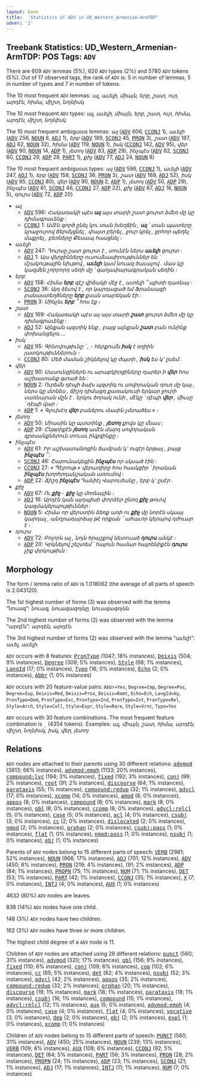 ```yaml
---
layout: base
title:  'Statistics of ADV in UD_Western_Armenian-ArmTDP'
udver: '2'
---
```


## Treebank Statistics: UD_Western_Armenian-ArmTDP: POS Tags: `ADV`

There are 609 `ADV` lemmas (5%), 620 `ADV` types (2%) and 5780 `ADV` tokens (5%).
Out of 17 observed tags, the rank of `ADV` is: 5 in number of lemmas, 5 in number of types and 7 in number of tokens.

The 10 most frequent `ADV` lemmas: <em>ալ, աւելի, միայն, երբ, շատ, ուր, արդէն, հիմա, միշտ, նոյնիսկ</em>

The 10 most frequent `ADV` types:  <em>ալ, աւելի, միայն, երբ, շատ, ուր, հիմա, արդէն, միշտ, նոյնիսկ</em>

The 10 most frequent ambiguous lemmas: <em>ալ</em> (<tt><a href="hyw_armtdp-pos-ADV.html">ADV</a></tt> 606, <tt><a href="hyw_armtdp-pos-CCONJ.html">CCONJ</a></tt> 1), <em>աւելի</em> (<tt><a href="hyw_armtdp-pos-ADV.html">ADV</a></tt> 256, <tt><a href="hyw_armtdp-pos-NOUN.html">NOUN</a></tt> 8, <tt><a href="hyw_armtdp-pos-ADJ.html">ADJ</a></tt> 1), <em>երբ</em> (<tt><a href="hyw_armtdp-pos-ADV.html">ADV</a></tt> 189, <tt><a href="hyw_armtdp-pos-SCONJ.html">SCONJ</a></tt> 45, <tt><a href="hyw_armtdp-pos-PRON.html">PRON</a></tt> 3), <em>շատ</em> (<tt><a href="hyw_armtdp-pos-ADV.html">ADV</a></tt> 187, <tt><a href="hyw_armtdp-pos-ADJ.html">ADJ</a></tt> 62, <tt><a href="hyw_armtdp-pos-NOUN.html">NOUN</a></tt> 32), <em>հիմա</em> (<tt><a href="hyw_armtdp-pos-ADV.html">ADV</a></tt> 119, <tt><a href="hyw_armtdp-pos-NOUN.html">NOUN</a></tt> 1), <em>իսկ</em> (<tt><a href="hyw_armtdp-pos-CCONJ.html">CCONJ</a></tt> 142, <tt><a href="hyw_armtdp-pos-ADV.html">ADV</a></tt> 95), <em>վեր</em> (<tt><a href="hyw_armtdp-pos-ADV.html">ADV</a></tt> 90, <tt><a href="hyw_armtdp-pos-NOUN.html">NOUN</a></tt> 14, <tt><a href="hyw_armtdp-pos-ADP.html">ADP</a></tt> 1), <em>յետոյ</em> (<tt><a href="hyw_armtdp-pos-ADV.html">ADV</a></tt> 83, <tt><a href="hyw_armtdp-pos-ADP.html">ADP</a></tt> 29), <em>ինչպէս</em> (<tt><a href="hyw_armtdp-pos-ADV.html">ADV</a></tt> 82, <tt><a href="hyw_armtdp-pos-SCONJ.html">SCONJ</a></tt> 60, <tt><a href="hyw_armtdp-pos-CCONJ.html">CCONJ</a></tt> 29, <tt><a href="hyw_armtdp-pos-ADP.html">ADP</a></tt> 28, <tt><a href="hyw_armtdp-pos-PART.html">PART</a></tt> 1), <em>քիչ</em> (<tt><a href="hyw_armtdp-pos-ADV.html">ADV</a></tt> 77, <tt><a href="hyw_armtdp-pos-ADJ.html">ADJ</a></tt> 24, <tt><a href="hyw_armtdp-pos-NOUN.html">NOUN</a></tt> 8)

The 10 most frequent ambiguous types:  <em>ալ</em> (<tt><a href="hyw_armtdp-pos-ADV.html">ADV</a></tt> 596, <tt><a href="hyw_armtdp-pos-CCONJ.html">CCONJ</a></tt> 1), <em>աւելի</em> (<tt><a href="hyw_armtdp-pos-ADV.html">ADV</a></tt> 247, <tt><a href="hyw_armtdp-pos-ADJ.html">ADJ</a></tt> 1), <em>երբ</em> (<tt><a href="hyw_armtdp-pos-ADV.html">ADV</a></tt> 158, <tt><a href="hyw_armtdp-pos-SCONJ.html">SCONJ</a></tt> 36, <tt><a href="hyw_armtdp-pos-PRON.html">PRON</a></tt> 3), <em>շատ</em> (<tt><a href="hyw_armtdp-pos-ADV.html">ADV</a></tt> 169, <tt><a href="hyw_armtdp-pos-ADJ.html">ADJ</a></tt> 52), <em>իսկ</em> (<tt><a href="hyw_armtdp-pos-ADV.html">ADV</a></tt> 95, <tt><a href="hyw_armtdp-pos-CCONJ.html">CCONJ</a></tt> 80), <em>վեր</em> (<tt><a href="hyw_armtdp-pos-ADV.html">ADV</a></tt> 90, <tt><a href="hyw_armtdp-pos-NOUN.html">NOUN</a></tt> 2, <tt><a href="hyw_armtdp-pos-ADP.html">ADP</a></tt> 1), <em>յետոյ</em> (<tt><a href="hyw_armtdp-pos-ADV.html">ADV</a></tt> 50, <tt><a href="hyw_armtdp-pos-ADP.html">ADP</a></tt> 29), <em>ինչպէս</em> (<tt><a href="hyw_armtdp-pos-ADV.html">ADV</a></tt> 61, <tt><a href="hyw_armtdp-pos-SCONJ.html">SCONJ</a></tt> 46, <tt><a href="hyw_armtdp-pos-CCONJ.html">CCONJ</a></tt> 27, <tt><a href="hyw_armtdp-pos-ADP.html">ADP</a></tt> 22), <em>քիչ</em> (<tt><a href="hyw_armtdp-pos-ADV.html">ADV</a></tt> 67, <tt><a href="hyw_armtdp-pos-ADJ.html">ADJ</a></tt> 16, <tt><a href="hyw_armtdp-pos-NOUN.html">NOUN</a></tt> 5), <em>դուրս</em> (<tt><a href="hyw_armtdp-pos-ADV.html">ADV</a></tt> 72, <tt><a href="hyw_armtdp-pos-ADP.html">ADP</a></tt> 20)


* <em>ալ</em>
  * <tt><a href="hyw_armtdp-pos-ADV.html">ADV</a></tt> 596: <em>Հակառակի պէս <b>ալ</b> այս տարի շատ ցուրտ ձմեռ մը կը դիմագրաւենք :</em>
  * <tt><a href="hyw_armtdp-pos-CCONJ.html">CCONJ</a></tt> 1: <em>Ամէն գործ ընել կու տան խեղճին , <b>ալ</b> ՛ տան պատերը կրաջուրով ճերմկցնել , փայտ բերել , ջուր կրել , ջրհոր պեղել ՝ մաքրել , բեռները Քեսապ հասցնել ։</em>
* <em>աւելի</em>
  * <tt><a href="hyw_armtdp-pos-ADV.html">ADV</a></tt> 247: <em>Դուրսը շատ ցուրտ է , տունէն ներս <b>աւելի</b> ցուրտ :</em>
  * <tt><a href="hyw_armtdp-pos-ADJ.html">ADJ</a></tt> 1: <em>Այս վերջինները ուսումնասիրութիւններ են ՝ մշակութային նիւթով , <b>աւելի</b> կամ նուազ ծաւալով . մաս կը կազմեն չորրորդ սեռի մը ՝ գաղափարագրական սեռին ։</em>
* <em>երբ</em>
  * <tt><a href="hyw_armtdp-pos-ADV.html">ADV</a></tt> 158: <em>Հիմա <b>երբ</b> գէշ վիճակի մէջ է , ատելի ՞ պիտի դառնայ :</em>
  * <tt><a href="hyw_armtdp-pos-SCONJ.html">SCONJ</a></tt> 36: <em>Այդ ձեւով է , որ կարդացած եմ Ֆրանսացի բանաստեղծները <b>երբ</b> քսան տարեկան էի :</em>
  * <tt><a href="hyw_armtdp-pos-PRON.html">PRON</a></tt> 3: <em>Մինչեւ <b>երբ</b> ՞ հոս էք ։</em>
* <em>շատ</em>
  * <tt><a href="hyw_armtdp-pos-ADV.html">ADV</a></tt> 169: <em>Հակառակի պէս ալ այս տարի <b>շատ</b> ցուրտ ձմեռ մը կը դիմագրաւենք :</em>
  * <tt><a href="hyw_armtdp-pos-ADJ.html">ADJ</a></tt> 52: <em>Այնքան պզտիկ ենք , բայց այնքան <b>շատ</b> բան ունինք փոխանցելու ...</em>
* <em>իսկ</em>
  * <tt><a href="hyw_armtdp-pos-ADV.html">ADV</a></tt> 95: <em>Գինովութիւնը ՛ , - հերքումն <b>իսկ</b> է օղիին յատկութիւններուն ։</em>
  * <tt><a href="hyw_armtdp-pos-CCONJ.html">CCONJ</a></tt> 80: <em>Մեծ մաման շիկնելով կը ժպտի , <b>իսկ</b> ես կ՚ ըսեմ .</em>
* <em>վեր</em>
  * <tt><a href="hyw_armtdp-pos-ADV.html">ADV</a></tt> 90: <em>Սասունցիներն ու արաբկիրցիները դարեր ի <b>վեր</b> հոս աշխատանք գտած են :</em>
  * <tt><a href="hyw_armtdp-pos-NOUN.html">NOUN</a></tt> 2: <em>Ուրեմն դէպի ձախ պզտիկ ու սովորական դուռ մը կայ , ներս կը մտնես , ճիշդ դիմացդ քառակուսի երկար ջուրի սառնարան մըն է . երկու ծորակ ունի , մէկը ՝ դէպի <b>վեր</b> , միւսը ՝ դէպի վար ։</em>
  * <tt><a href="hyw_armtdp-pos-ADP.html">ADP</a></tt> 1: <em>« Գլուխէդ <b>վեր</b> բաներու մասին չմտածես » ։</em>
* <em>յետոյ</em>
  * <tt><a href="hyw_armtdp-pos-ADV.html">ADV</a></tt> 50: <em>Միասին կը պտտինք , <b>յետոյ</b> քովս կը մնաս :</em>
  * <tt><a href="hyw_armtdp-pos-ADP.html">ADP</a></tt> 29: <em>Ընթրիքէն <b>յետոյ</b> ամէն մարդ սովորական զբօսանքներուն տուաւ ինքզինքը ։</em>
* <em>ինչպէս</em>
  * <tt><a href="hyw_armtdp-pos-ADV.html">ADV</a></tt> 61: <em>Իր աշխատանոցին ճամբան կ՚ ուզէր երթալ , բայց <b>ինչպէս</b> ՞ :</em>
  * <tt><a href="hyw_armtdp-pos-SCONJ.html">SCONJ</a></tt> 46: <em>Շարունակեցին <b>ինչպէս</b> որ սկսած էին :</em>
  * <tt><a href="hyw_armtdp-pos-CCONJ.html">CCONJ</a></tt> 27: <em>« Պէյրութ » վերադիրը հոս հասկցիր ՛ իրական <b>ինչպէս</b> խորհրդանշական առումով :</em>
  * <tt><a href="hyw_armtdp-pos-ADP.html">ADP</a></tt> 22: <em>Ճիշդ <b>ինչպէս</b> Դանիէլ Վարուժանը , երբ կ՚ ըսէր .</em>
* <em>քիչ</em>
  * <tt><a href="hyw_armtdp-pos-ADV.html">ADV</a></tt> 67: <em>Ու <b>քիչ</b> - <b>քիչ</b> կը մոռնային ։</em>
  * <tt><a href="hyw_armtdp-pos-ADJ.html">ADJ</a></tt> 16: <em>Արդէն կան այդպիսի փորձեր ընող <b>քիչ</b> թուով կազմակերպութիւններ :</em>
  * <tt><a href="hyw_armtdp-pos-NOUN.html">NOUN</a></tt> 5: <em>Հիմա որ վերստին ձեռք առի ու <b>քիչ</b> մը նորէն սկսայ կարդալ , անդրադարձայ թէ որքան ՜ ահաւոր կերպով դժուար է ։</em>
* <em>դուրս</em>
  * <tt><a href="hyw_armtdp-pos-ADV.html">ADV</a></tt> 72: <em>Բոլորն ալ , նոյն հրաշքով նետուած <b>դուրս</b> անկէ ։</em>
  * <tt><a href="hyw_armtdp-pos-ADP.html">ADP</a></tt> 20: <em>Կրկնելով շեշտեմ ՝ հայուն համար հայրենիքէն <b>դուրս</b> չիք փրկութիւն :</em>

## Morphology

The form / lemma ratio of `ADV` is 1.018062 (the average of all parts of speech is 2.043120).

The 1st highest number of forms (3) was observed with the lemma “նուազ”: <em>նուազ, նուազագոյնը, նուազագոյնն</em>.

The 2nd highest number of forms (2) was observed with the lemma “արդէն”: <em>արդեն, արդէն</em>.

The 3rd highest number of forms (2) was observed with the lemma “աւելի”: <em>աւել, աւելի</em>.

`ADV` occurs with 8 features: <tt><a href="hyw_armtdp-feat-PronType.html">PronType</a></tt> (1047; 18% instances), <tt><a href="hyw_armtdp-feat-Deixis.html">Deixis</a></tt> (504; 9% instances), <tt><a href="hyw_armtdp-feat-Degree.html">Degree</a></tt> (308; 5% instances), <tt><a href="hyw_armtdp-feat-Style.html">Style</a></tt> (68; 1% instances), <tt><a href="hyw_armtdp-feat-LangId.html">LangId</a></tt> (17; 0% instances), <tt><a href="hyw_armtdp-feat-Typo.html">Typo</a></tt> (16; 0% instances), <tt><a href="hyw_armtdp-feat-Echo.html">Echo</a></tt> (2; 0% instances), <tt><a href="hyw_armtdp-feat-Abbr.html">Abbr</a></tt> (1; 0% instances)

`ADV` occurs with 20 feature-value pairs: `Abbr=Yes`, `Degree=Cmp`, `Degree=Pos`, `Degree=Sup`, `Deixis=Med`, `Deixis=Prox`, `Deixis=Remt`, `Echo=Ech`, `LangId=Hy`, `PronType=Dem`, `PronType=Exc`, `PronType=Ind`, `PronType=Int`, `PronType=Rel`, `Style=Arch`, `Style=Coll`, `Style=Expr`, `Style=Rare`, `Style=Vrnc`, `Typo=Yes`

`ADV` occurs with 30 feature combinations.
The most frequent feature combination is `_` (4354 tokens).
Examples: <em>ալ, միայն, շատ, հիմա, արդէն, միշտ, նոյնիսկ, իսկ, վեր, յետոյ</em>


## Relations

`ADV` nodes are attached to their parents using 30 different relations: <tt><a href="hyw_armtdp-dep-advmod.html">advmod</a></tt> (3813; 66% instances), <tt><a href="hyw_armtdp-dep-advmod-emph.html">advmod:emph</a></tt> (1133; 20% instances), <tt><a href="hyw_armtdp-dep-compound-lvc.html">compound:lvc</a></tt> (194; 3% instances), <tt><a href="hyw_armtdp-dep-fixed.html">fixed</a></tt> (192; 3% instances), <tt><a href="hyw_armtdp-dep-conj.html">conj</a></tt> (99; 2% instances), <tt><a href="hyw_armtdp-dep-root.html">root</a></tt> (91; 2% instances), <tt><a href="hyw_armtdp-dep-discourse.html">discourse</a></tt> (64; 1% instances), <tt><a href="hyw_armtdp-dep-parataxis.html">parataxis</a></tt> (55; 1% instances), <tt><a href="hyw_armtdp-dep-compound-redup.html">compound:redup</a></tt> (32; 1% instances), <tt><a href="hyw_armtdp-dep-advcl.html">advcl</a></tt> (17; 0% instances), <tt><a href="hyw_armtdp-dep-xcomp.html">xcomp</a></tt> (14; 0% instances), <tt><a href="hyw_armtdp-dep-amod.html">amod</a></tt> (8; 0% instances), <tt><a href="hyw_armtdp-dep-appos.html">appos</a></tt> (8; 0% instances), <tt><a href="hyw_armtdp-dep-compound.html">compound</a></tt> (8; 0% instances), <tt><a href="hyw_armtdp-dep-mark.html">mark</a></tt> (8; 0% instances), <tt><a href="hyw_armtdp-dep-obl.html">obl</a></tt> (8; 0% instances), <tt><a href="hyw_armtdp-dep-ccomp.html">ccomp</a></tt> (6; 0% instances), <tt><a href="hyw_armtdp-dep-advcl-relcl.html">advcl:relcl</a></tt> (5; 0% instances), <tt><a href="hyw_armtdp-dep-case.html">case</a></tt> (5; 0% instances), <tt><a href="hyw_armtdp-dep-acl.html">acl</a></tt> (4; 0% instances), <tt><a href="hyw_armtdp-dep-csubj.html">csubj</a></tt> (3; 0% instances), <tt><a href="hyw_armtdp-dep-cc.html">cc</a></tt> (2; 0% instances), <tt><a href="hyw_armtdp-dep-dislocated.html">dislocated</a></tt> (2; 0% instances), <tt><a href="hyw_armtdp-dep-nmod.html">nmod</a></tt> (2; 0% instances), <tt><a href="hyw_armtdp-dep-orphan.html">orphan</a></tt> (2; 0% instances), <tt><a href="hyw_armtdp-dep-csubj-pass.html">csubj:pass</a></tt> (1; 0% instances), <tt><a href="hyw_armtdp-dep-flat.html">flat</a></tt> (1; 0% instances), <tt><a href="hyw_armtdp-dep-nmod-poss.html">nmod:poss</a></tt> (1; 0% instances), <tt><a href="hyw_armtdp-dep-nsubj.html">nsubj</a></tt> (1; 0% instances), <tt><a href="hyw_armtdp-dep-obj.html">obj</a></tt> (1; 0% instances)

Parents of `ADV` nodes belong to 15 different parts of speech: <tt><a href="hyw_armtdp-pos-VERB.html">VERB</a></tt> (2981; 52% instances), <tt><a href="hyw_armtdp-pos-NOUN.html">NOUN</a></tt> (966; 17% instances), <tt><a href="hyw_armtdp-pos-ADJ.html">ADJ</a></tt> (701; 12% instances), <tt><a href="hyw_armtdp-pos-ADV.html">ADV</a></tt> (450; 8% instances), <tt><a href="hyw_armtdp-pos-PRON.html">PRON</a></tt> (219; 4% instances),  (91; 2% instances), <tt><a href="hyw_armtdp-pos-ADP.html">ADP</a></tt> (84; 1% instances), <tt><a href="hyw_armtdp-pos-PROPN.html">PROPN</a></tt> (75; 1% instances), <tt><a href="hyw_armtdp-pos-NUM.html">NUM</a></tt> (71; 1% instances), <tt><a href="hyw_armtdp-pos-DET.html">DET</a></tt> (53; 1% instances), <tt><a href="hyw_armtdp-pos-PART.html">PART</a></tt> (42; 1% instances), <tt><a href="hyw_armtdp-pos-CCONJ.html">CCONJ</a></tt> (35; 1% instances), <tt><a href="hyw_armtdp-pos-X.html">X</a></tt> (7; 0% instances), <tt><a href="hyw_armtdp-pos-INTJ.html">INTJ</a></tt> (4; 0% instances), <tt><a href="hyw_armtdp-pos-AUX.html">AUX</a></tt> (1; 0% instances)

4632 (80%) `ADV` nodes are leaves.

838 (14%) `ADV` nodes have one child.

148 (3%) `ADV` nodes have two children.

162 (3%) `ADV` nodes have three or more children.

The highest child degree of a `ADV` node is 11.

Children of `ADV` nodes are attached using 28 different relations: <tt><a href="hyw_armtdp-dep-punct.html">punct</a></tt> (560; 31% instances), <tt><a href="hyw_armtdp-dep-advmod.html">advmod</a></tt> (320; 17% instances), <tt><a href="hyw_armtdp-dep-obl.html">obl</a></tt> (156; 9% instances), <tt><a href="hyw_armtdp-dep-fixed.html">fixed</a></tt> (110; 6% instances), <tt><a href="hyw_armtdp-dep-conj.html">conj</a></tt> (109; 6% instances), <tt><a href="hyw_armtdp-dep-cop.html">cop</a></tt> (102; 6% instances), <tt><a href="hyw_armtdp-dep-cc.html">cc</a></tt> (85; 5% instances), <tt><a href="hyw_armtdp-dep-det.html">det</a></tt> (82; 4% instances), <tt><a href="hyw_armtdp-dep-nsubj.html">nsubj</a></tt> (52; 3% instances), <tt><a href="hyw_armtdp-dep-advcl.html">advcl</a></tt> (42; 2% instances), <tt><a href="hyw_armtdp-dep-appos.html">appos</a></tt> (35; 2% instances), <tt><a href="hyw_armtdp-dep-compound-redup.html">compound:redup</a></tt> (32; 2% instances), <tt><a href="hyw_armtdp-dep-orphan.html">orphan</a></tt> (20; 1% instances), <tt><a href="hyw_armtdp-dep-discourse.html">discourse</a></tt> (19; 1% instances), <tt><a href="hyw_armtdp-dep-mark.html">mark</a></tt> (18; 1% instances), <tt><a href="hyw_armtdp-dep-parataxis.html">parataxis</a></tt> (18; 1% instances), <tt><a href="hyw_armtdp-dep-csubj.html">csubj</a></tt> (16; 1% instances), <tt><a href="hyw_armtdp-dep-compound.html">compound</a></tt> (15; 1% instances), <tt><a href="hyw_armtdp-dep-advcl-relcl.html">advcl:relcl</a></tt> (12; 1% instances), <tt><a href="hyw_armtdp-dep-aux.html">aux</a></tt> (5; 0% instances), <tt><a href="hyw_armtdp-dep-advmod-emph.html">advmod:emph</a></tt> (4; 0% instances), <tt><a href="hyw_armtdp-dep-case.html">case</a></tt> (4; 0% instances), <tt><a href="hyw_armtdp-dep-flat.html">flat</a></tt> (4; 0% instances), <tt><a href="hyw_armtdp-dep-vocative.html">vocative</a></tt> (3; 0% instances), <tt><a href="hyw_armtdp-dep-dep.html">dep</a></tt> (2; 0% instances), <tt><a href="hyw_armtdp-dep-obj.html">obj</a></tt> (2; 0% instances), <tt><a href="hyw_armtdp-dep-expl.html">expl</a></tt> (1; 0% instances), <tt><a href="hyw_armtdp-dep-xcomp.html">xcomp</a></tt> (1; 0% instances)

Children of `ADV` nodes belong to 15 different parts of speech: <tt><a href="hyw_armtdp-pos-PUNCT.html">PUNCT</a></tt> (560; 31% instances), <tt><a href="hyw_armtdp-pos-ADV.html">ADV</a></tt> (450; 25% instances), <tt><a href="hyw_armtdp-pos-NOUN.html">NOUN</a></tt> (239; 13% instances), <tt><a href="hyw_armtdp-pos-VERB.html">VERB</a></tt> (109; 6% instances), <tt><a href="hyw_armtdp-pos-AUX.html">AUX</a></tt> (108; 6% instances), <tt><a href="hyw_armtdp-pos-CCONJ.html">CCONJ</a></tt> (92; 5% instances), <tt><a href="hyw_armtdp-pos-DET.html">DET</a></tt> (84; 5% instances), <tt><a href="hyw_armtdp-pos-PART.html">PART</a></tt> (56; 3% instances), <tt><a href="hyw_armtdp-pos-PRON.html">PRON</a></tt> (28; 2% instances), <tt><a href="hyw_armtdp-pos-PROPN.html">PROPN</a></tt> (24; 1% instances), <tt><a href="hyw_armtdp-pos-ADP.html">ADP</a></tt> (23; 1% instances), <tt><a href="hyw_armtdp-pos-SCONJ.html">SCONJ</a></tt> (21; 1% instances), <tt><a href="hyw_armtdp-pos-ADJ.html">ADJ</a></tt> (17; 1% instances), <tt><a href="hyw_armtdp-pos-INTJ.html">INTJ</a></tt> (11; 1% instances), <tt><a href="hyw_armtdp-pos-NUM.html">NUM</a></tt> (7; 0% instances)

